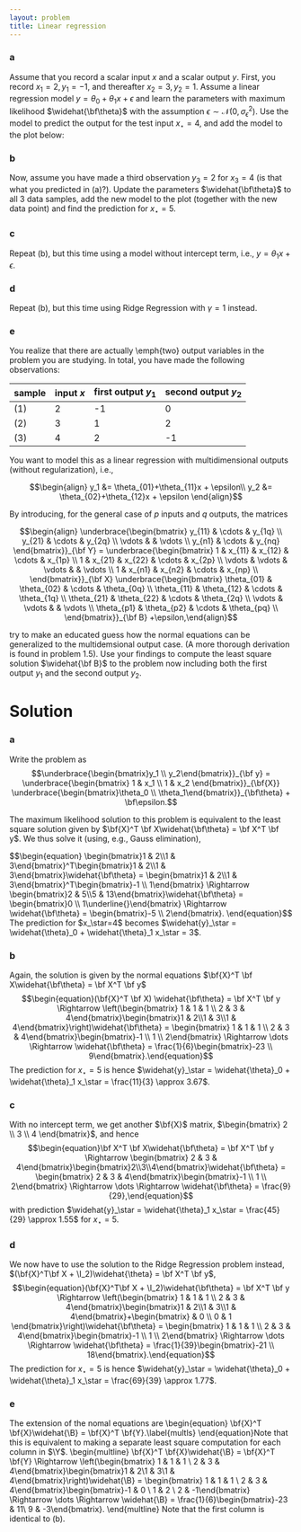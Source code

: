 ```yaml
---
layout: problem
title: Linear regression
---
```


### a
Assume that you record a scalar input $x$ and a scalar output $y$. First, you record $x_1 = 2, y_1 = -1$, and thereafter $x_2 = 3, y_2 = 1$. Assume a linear regression model $y = \theta_0 + \theta_1x + \epsilon$ and learn the parameters with maximum likelihood $\widehat{\bf\theta}$ with the assumption $\epsilon\sim\mathcal{N}(0,\sigma_\epsilon^2)$. Use the model to predict the output for the test input $x_\star = 4$, and add the model to the plot below:

### b
Now, assume you have made a third observation $y_3 = 2$ for $x_3 = 4$ (is that what you predicted in (a)?). Update the parameters $\widehat{\bf\theta}$ to all 3 data samples, add the new model to the plot (together with the new data point) and find the prediction for $x_\star = 5$.
				
### c				
Repeat (b), but this time using a model without intercept term, i.e., $y = \theta_1x + \epsilon$.

### d
Repeat (b), but this time using Ridge Regression with $\gamma=1$ instead.

### e
You realize that there are actually \emph{two} output variables in the problem you are studying. In total, you have made the following observations:

| sample| input $x$| first output $y_1$ | second output $y_2$ |
|-|-|-|-|
|(1)|2|-1|0|
|(2)|3|1|2|
|(3)|4|2|-1|

You want to model this as a linear regression with multidimensional outputs (without regularization), i.e.,

$$\begin{align}
y_1 &= \theta_{01}+\theta_{11}x + \epsilon\\
y_2 &= \theta_{02}+\theta_{12}x + \epsilon
\end{align}$$

By introducing, for the general case of $p$ inputs and $q$ outputs, the matrices

$$\begin{align}
\underbrace{\begin{bmatrix}
y_{11} & \cdots & y_{1q} \\
y_{21} & \cdots & y_{2q} \\
\vdots & & \vdots \\
y_{n1} & \cdots & y_{nq}
\end{bmatrix}}_{\bf Y} =
\underbrace{\begin{bmatrix}
1 & x_{11} & x_{12} & \cdots & x_{1p} \\
1 & x_{21} & x_{22} & \cdots & x_{2p} \\
\vdots & \vdots & \vdots & & \vdots \\
1 & x_{n1} & x_{n2} & \cdots & x_{np} \\
\end{bmatrix}}_{\bf X}
\underbrace{\begin{bmatrix}
\theta_{01} & \theta_{02} & \cdots & \theta_{0q} \\
\theta_{11} & \theta_{12} & \cdots & \theta_{1q} \\
\theta_{21} & \theta_{22} & \cdots & \theta_{2q} \\
\vdots & \vdots & & \vdots \\
\theta_{p1} & \theta_{p2} & \cdots & \theta_{pq} \\
\end{bmatrix}}_{\bf B} +\epsilon,\end{align}$$

try to make an educated guess how the normal equations can be generalized to the multidemsional output case. (A more thorough derivation is found in problem 1.5). Use your findings to compute the least square solution $\widehat{\bf B}$ to the problem now including both the first output $y_1$ and the second output $y_2$.

# Solution

### a
Write the problem as
$$\underbrace{\begin{bmatrix}y_1 \\ y_2\end{bmatrix}}_{\bf y} = \underbrace{\begin{bmatrix} 1 & x_1 \\ 1 & x_2 \end{bmatrix}}_{\bf{X}} \underbrace{\begin{bmatrix}\theta_0 \\ \theta_1\end{bmatrix}}_{\bf\theta} + \bf\epsilon.$$

The maximum likelihood solution to this problem is equivalent to the least square solution given by $\bf{X}^T \bf X\widehat{\bf\theta} = \bf X^T \bf y$. We thus solve it (using, e.g., Gauss elimination),
<div>$$\begin{equation}
\begin{bmatrix}1 & 2\\1 & 3\end{bmatrix}^T\begin{bmatrix}1 & 2\\1 & 3\end{bmatrix}\widehat{\bf\theta} = \begin{bmatrix}1 & 2\\1 & 3\end{bmatrix}^T\begin{bmatrix}-1 \\ 1\end{bmatrix} \Rightarrow 
\begin{bmatrix}2 & 5\\5 & 13\end{bmatrix}\widehat{\bf\theta} = \begin{bmatrix}0 \\ 1\underline{}\end{bmatrix} \Rightarrow \widehat{\bf\theta} = \begin{bmatrix}-5 \\ 2\end{bmatrix}.
\end{equation}$$</div>
The prediction for <span>$x_\star=4$ becomes $\widehat{y}_\star = \widehat{\theta}_0 + \widehat{\theta}_1 x_\star = 3$</span>.

### b
Again, the solution is given by the normal equations $\bf{X}^T \bf X\widehat{\bf\theta} = \bf X^T \bf y$
$$\begin{equation}(\bf{X}^T \bf X) \widehat{\bf\theta} = \bf X^T \bf y \Rightarrow \left(\begin{bmatrix} 1 & 1 & 1 \\ 2 & 3 & 4\end{bmatrix}\begin{bmatrix}1 & 2\\1 & 3\\1 & 4\end{bmatrix}\right)\widehat{\bf\theta} = \begin{bmatrix} 1 & 1 & 1 \\ 2 & 3 & 4\end{bmatrix}\begin{bmatrix}-1 \\ 1 \\ 2\end{bmatrix} \Rightarrow \dots \Rightarrow \widehat{\bf\theta} = \frac{1}{6}\begin{bmatrix}-23 \\ 9\end{bmatrix}.\end{equation}$$
The prediction for <span>$x_\star=5$ is hence $\widehat{y}_\star = \widehat{\theta}_0 + \widehat{\theta}_1 x_\star = \frac{11}{3} \approx 3.67$</span>.

### c
With no intercept term, we get another $\bf{X}$ matrix,
$\begin{bmatrix} 2 \\ 3 \\ 4 \end{bmatrix}$,
and hence
$$\begin{equation}\bf X^T \bf X\widehat{\bf\theta} = \bf X^T \bf y \Rightarrow \begin{bmatrix} 2 & 3 & 4\end{bmatrix}\begin{bmatrix}2\\3\\4\end{bmatrix}\widehat{\bf\theta} = \begin{bmatrix} 2 & 3 & 4\end{bmatrix}\begin{bmatrix}-1 \\ 1 \\ 2\end{bmatrix} \Rightarrow \dots \Rightarrow \widehat{\bf\theta} = \frac{9}{29},\end{equation}$$
with prediction <span>$\widehat{y}_\star = \widehat{\theta}_1 x_\star = \frac{45}{29} \approx 1.55$ for $x_\star=5$</span>.

### d
We now have to use the solution to the Ridge Regression problem instead, $(\bf{X}^T\bf X + \I_2)\widehat{\theta} = \bf X^T \bf y$,
$$\begin{equation}(\bf{X}^T\bf X + \I_2)\widehat{\bf\theta} = \bf X^T \bf y \Rightarrow \left(\begin{bmatrix} 1 & 1 & 1 \\ 2 & 3 & 4\end{bmatrix}\begin{bmatrix}1 & 2\\1 & 3\\1 & 4\end{bmatrix}+\begin{bmatrix}  & 0 \\ 0 & 1 \end{bmatrix}\right)\widehat{\bf\theta} = \begin{bmatrix} 1 & 1 & 1 \\ 2 & 3 & 4\end{bmatrix}\begin{bmatrix}-1 \\ 1 \\ 2\end{bmatrix} \Rightarrow \dots \Rightarrow \widehat{\bf\theta} = \frac{1}{39}\begin{bmatrix}-21 \\ 18\end{bmatrix}.\end{equation}$$
The prediction for $x_\star=5$ is hence $\widehat{y}_\star = \widehat{\theta}_0 + \widehat{\theta}_1 x_\star = \frac{69}{39} \approx 1.77$.

### e
The extension of the nomal equations are 
\begin{equation}
\bf{X}^T \bf{X}\widehat{\B} = \bf{X}^T \bf{Y}.\label{multls}
\end{equation}Note that this is equivalent to making a separate least square computation for each column in $\Y$.
\begin{multline}
\bf{X}^T \bf{X}\widehat{\B} = \bf{X}^T \bf{Y} \Rightarrow \left(\begin{bmatrix} 1 & 1 & 1 \\ 2 & 3 & 4\end{bmatrix}\begin{bmatrix}1 & 2\\1 & 3\\1 & 4\end{bmatrix}\right)\widehat{\B} = \begin{bmatrix} 1 & 1 & 1 \\ 2 & 3 & 4\end{bmatrix}\begin{bmatrix}-1 & 0 \\ 1 & 2 \\ 2 & -1\end{bmatrix} \Rightarrow \dots \Rightarrow \widehat{\B} = \frac{1}{6}\begin{bmatrix}-23 & 11\\ 9 & -3\end{bmatrix}.
\end{multline}
Note that the first column is identical to (b).	
